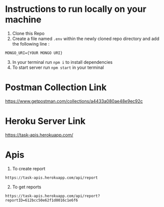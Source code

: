 # Instructions to run locally on your machine
1. Clone this Repo
2. Create a file named `.env` within the newly cloned repo directory and add the following line : 
```
MONGO_URI={YOUR MONGO URI}
```
3. In your terminal run `npm i` to install dependencies
4. To start server run `npm start` in your terminal

# Postman Collection Link
https://www.getpostman.com/collections/a4433a080ae48e9ec92c

# Heroku Server Link
https://task-apis.herokuapp.com/

# Apis
1. To create report
```
https://task-apis.herokuapp.com/api/report
```
2. To get reports
```
https://task-apis.herokuapp.com/api/report?reportID=612bcc50e62f1d0016c1e6f6
```




